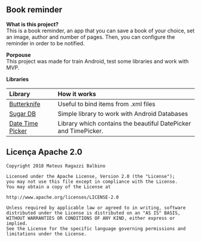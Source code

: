 **Book reminder**
----
**What is this project?** <br>
This is a book reminder, an app that you can save a book of your choice, set an image, author and number of pages. Then, you can configure the reminder in order to be notified.

**Porpouse** <br>
This project was made for train Android, test some libraries and work with MVP.


**Libraries** <br>

| Library     | How it works     |
| :------------- | :------------- |
| [Butterknife](http://jakewharton.github.io/butterknife)  | Useful to bind items from .xml files       |
| [Sugar DB](http://satyan.github.io/sugar/)  | Simple library to work with Android Databases    |
| [Date Time Picker](https://github.com/flavienlaurent/datetimepicker)  | Library which contains the beautiful DatePicker and TimePicker. |

**Licença Apache 2.0**
----

```
Copyright 2018 Mateus Ragazzi Balbino

Licensed under the Apache License, Version 2.0 (the "License");
you may not use this file except in compliance with the License.
You may obtain a copy of the License at

http://www.apache.org/licenses/LICENSE-2.0

Unless required by applicable law or agreed to in writing, software
distributed under the License is distributed on an "AS IS" BASIS,
WITHOUT WARRANTIES OR CONDITIONS OF ANY KIND, either express or implied.
See the License for the specific language governing permissions and
limitations under the License.
```
